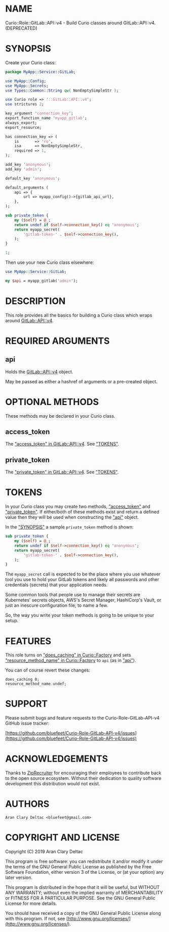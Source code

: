 # NAME

Curio::Role::GitLab::API::v4 - Build Curio classes around GitLab::API::v4. (DEPRECATED)

# SYNOPSIS

Create your Curio class:

```perl
package MyApp::Service::GitLab;

use MyApp::Config;
use MyApp::Secrets;
use Types::Common::String qw( NonEmptySimpleStr );

use Curio role => '::GitLab::API::v4';
use strictures 2;

key_argument 'connection_key';
export_function_name 'myapp_gitlab';
always_export;
export_resource;

has connection_key => (
    is       => 'ro',
    isa      => NonEmptySimpleStr,
    required => 1,
);

add_key 'anonymous';
add_key 'admin';

default_key 'anonymous';

default_arguments (
    api => {
        url => myapp_config()->{gitlab_api_url},
    },
);

sub private_token {
    my ($self) = @_;
    return undef if $self->connection_key() eq 'anonymous';
    return myapp_secret(
        'gitlab-token-' . $self->connection_key(),
    );
}

1;
```

Then use your new Curio class elsewhere:

```perl
use MyApp::Service::GitLab;

my $api = myapp_gitlab('admin');
```

# DESCRIPTION

This role provides all the basics for building a Curio class which
wraps around [GitLab::API::v4](https://metacpan.org/pod/GitLab::API::v4).

# REQUIRED ARGUMENTS

## api

Holds the [GitLab::API::v4](https://metacpan.org/pod/GitLab::API::v4) object.

May be passed as either a hashref of arguments or a pre-created
object.

# OPTIONAL METHODS

These methods may be declared in your Curio class.

## access\_token

The ["access\_token" in GitLab::API::v4](https://metacpan.org/pod/GitLab::API::v4#access_token).  See ["TOKENS"](#tokens).

## private\_token

The ["private\_token" in GitLab::API::v4](https://metacpan.org/pod/GitLab::API::v4#private_token).  See ["TOKENS"](#tokens).

# TOKENS

In your Curio class you may create two methods, ["access\_token"](#access_token) and
["private\_token"](#private_token).  If either/both of these methods exist and return a
defined value then they will be used when constructing the ["api"](#api)
object.

In the ["SYNOPSIS"](#synopsis) a sample `private_token` method is shown:

```perl
sub private_token {
    my ($self) = @_;
    return undef if $self->connection_key() eq 'anonymous';
    return myapp_secret(
        'gitlab-token-' . $self->connection_key(),
    );
}
```

The `myapp_secret` call is expected to be the place where you use
whatever tool you use to hold your GitLab tokens and likely all
passwords and other credentials (secrets) that your application needs.

Some common tools that people use to manage their secrets are
Kubernetes' secrets objects, AWS's Secret Manager, HashiCorp's Vault,
or just an inescure configuration file; to name a few.

So, the way you write your token methods is going to be unique to your
setup.

# FEATURES

This role turns on ["does\_caching" in Curio::Factory](https://metacpan.org/pod/Curio::Factory#does_caching) and sets
["resource\_method\_name" in Curio::Factory](https://metacpan.org/pod/Curio::Factory#resource_method_name) to `api` (as in
["api"](#api)).

You can of course revert these changes:

```
does_caching 0;
resource_method_name undef;
```

# SUPPORT

Please submit bugs and feature requests to the
Curio-Role-GitLab-API-v4 GitHub issue tracker:

[https://github.com/bluefeet/Curio-Role-GitLab-API-v4/issues](https://github.com/bluefeet/Curio-Role-GitLab-API-v4/issues)

# ACKNOWLEDGEMENTS

Thanks to [ZipRecruiter](https://www.ziprecruiter.com/) for
encouraging their employees to contribute back to the open source
ecosystem.  Without their dedication to quality software development
this distribution would not exist.

# AUTHORS

```
Aran Clary Deltac <bluefeet@gmail.com>
```

# COPYRIGHT AND LICENSE

Copyright (C) 2019 Aran Clary Deltac

This program is free software: you can redistribute it and/or modify
it under the terms of the GNU General Public License as published by
the Free Software Foundation, either version 3 of the License, or
(at your option) any later version.

This program is distributed in the hope that it will be useful,
but WITHOUT ANY WARRANTY; without even the implied warranty of
MERCHANTABILITY or FITNESS FOR A PARTICULAR PURPOSE.  See the
GNU General Public License for more details.

You should have received a copy of the GNU General Public License
along with this program.  If not, see [http://www.gnu.org/licenses/](http://www.gnu.org/licenses/).
